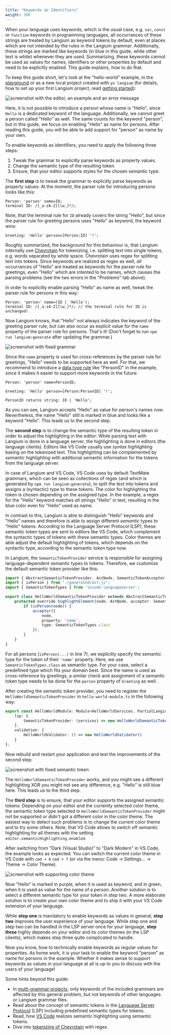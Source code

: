 ```yaml
---
title: "Keywords as Identifiers"
weight: 300
---
```


When your language uses keywords, which is the usual case, e.g. `var`, `const` or `function` keywords in programming languages, all occurrances of these strings are treated by Langium as keyword tokens by default, even at places which are not intended by the rules in the Langium grammar.
Additionally, these strings are marked like keywords (in blue in this guide, while other text is white) whenever they are used.
Summarizing, these keywords cannot be used as values for names, identifiers or other properties by default and need to be explicitly enabled.
This guide explains, how to do that.

To keep this guide short, let's look at the "hello-world" example, in the [playground](https://langium.org/playground?grammar=OYJwhgthYgBAEgUwDbIPYHU0mQEwFD6IB2ALiAJ6wCyauKAXPrC7ABQAOiIAzmsTwDUAXgAK3PsVgAfWKESJSAS2LAhwgOIgFy1QEoAVAG5C43vyatYAci7ni12MUiJhASQAiJ-Fp0rglqzWSKhojnaSwgDaZpIMngC6NgCE1t4AFkq49FKk3BAqYMiwGADKDLAA9AA6QpUmeSAFzsWeFZVRAPpgALQAXgCCPQBaCVHVAO6dCQb1hJnZJLCNzUU0ADKdAMIA8tTUAKIAcgAq7dU1BuM81aUzAPzVBhdzCznL%2BYXFpZu7%2B8dnKoXC5RAB61WI1RAMzmQA&content=A4UwTgzg9gdgBAKQIYxAKABIgDbaolEAQjTVElji1yjSA) or as a new local project created with `yo langium` (for details, how to set up your first Langium project, read [getting started](/docs/getting-started/)):

![screenshot with the editor, an example and an error message](problem.png)

Here, it is not possible to introduce a person whose name is "Hello", since `Hello` is a dedicated keyword of the language. Additionally, we cannot greet a person called "Hello" as well.
The same counts for the keyword "person", but in this guide, we focus on enabling "Hello" as name for persons. After reading this guide, you will be able to add support for "person" as name by your own.

To enable keywords as identifiers, you need to apply the following three steps:

1. Tweak the grammar to explicitly parse keywords as property values.
2. Change the semantic type of the resulting token.
3. Ensure, that your editor supports styles for the chosen semantic type.


The __first step__ is to tweak the grammar to explicitly parse keywords as property values:
At the moment, the parser rule for introducing persons looks like this:

```langium
Person: 'person' name=ID;
terminal ID: /[_a-zA-Z][\w_]*/;
```

Note, that the terminal rule for `ID` already covers the string "Hello",
but since the parser rule for greeting persons uses "Hello" as keyword, the keyword wins:

```langium
Greeting: 'Hello' person=[Person:ID] '!';
```

Roughly summarized, the background for this behaviour is, that Langium internally use [Chevrotain](https://chevrotain.io) for tokenizing, i.e. splitting text into single tokens, e.g. words separated by white space.
Chevrotain uses regex for splitting text into tokens.
Since keywords are realized as regex as well, *all* occurrances of "Hello" are treated as keywords for the parser rule for greetings,
even "Hello" which are intented to be names, which causes the parsing problems (see the two errors in the "Problems" tab above).

In order to explicitly enable parsing "Hello" as name as well, tweak the parser rule for persons in this way:

```langium
Person: 'person' name=(ID | 'Hello');
terminal ID: /[_a-zA-Z][\w_]*/; // the terminal rule for ID is unchanged!
```

Now Langium knows, that "Hello" not always indicates the keyword of the greeting parser rule, but can also occur as explicit value for the `name` property of the parser rule for persons.
That's it! (Don't forget to run `npm run langium:generate` after updating the grammar.)

![screenshot with fixed grammar](fixed-1-grammar.png)

Since the `name` property is used for cross-references by the parser rule for greetings, "Hello" needs to be supported here as well. For that, we recommend to introduce a [data type rule](/docs/grammar-language/#data-type-rules) like "PersonID" in the example, since it makes it easier to support more keywords in the future:

```langium
Person: 'person' name=PersonID;

Greeting: 'Hello' person=[Person:PersonID] '!';

PersonID returns string: ID | 'Hello';
```


As you can see, Langium accepts "Hello" as value for person's names now.
Nevertheless, the name "Hello" still is marked in blue and looks like a keyword "Hello". This leads us to the second step.


The __second step__ is to change the semantic type of the resulting token in order to adjust the highlighting in the editor:
While parsing text with Langium is done in a language server, the highlighting is done in editors (the language clients).
Editors like VS Code usually use *syntax highlighting* basing on the tokenized text. This highlighting can be complemented by *semantic highlighting* with additional semantic information for the tokens from the language server.

In case of Langium and VS Code, VS Code uses by default TextMate grammars, which can be seen as collections of regex (and which is generated by `npm run langium:generate`), to split the text into tokens and assigns a (syntactic) type to these tokens. The color for highlighting the token is chosen depending on the assigned type.
In the example, a regex for the "Hello" keyword matches *all* strings "Hello" in text, resulting in the blue color even for "Hello" used as name.

In contrast to this, Langium is able to distinguish "Hello" keywords and "Hello" names and therefore is able to assign different *semantic* types to "Hello" tokens.
According to the Language Server Protocol (LSP), these semantic token types are sent to editors like VS Code, which complement the syntactic types of tokens with these semantic types.
Color themes are able adjust the default highlighting of tokens, which depends on the syntactic type, according to the semantic token type now.

In Langium, the `SemanticTokenProvider` service is responsible for assigning language-dependent semantic types to tokens.
Therefore, we customize the default semantic token provider like this:

```ts
import { AbstractSemanticTokenProvider, AstNode, SemanticTokenAcceptor } from "langium";
import { isPerson } from "./generated/ast.js";
import { SemanticTokenTypes } from 'vscode-languageserver';

export class HelloWorldSemanticTokenProvider extends AbstractSemanticTokenProvider {
    protected override highlightElement(node: AstNode, acceptor: SemanticTokenAcceptor): void | "prune" | undefined {
        if (isPerson(node)) {
            acceptor({
                node,
                property: 'name',
                type: SemanticTokenTypes.class
            });
        }
    }
}
```

For all persons (`isPerson(...)` in line 7), we explicitly specify the semantic type for the token of their `'name'` property.
Here, we use `SemanticTokenTypes.class` as semantic type.
For your case, select a predefined type which fits your domain best.
Since the name is used as cross-reference by greetings, a similar check and assignment of a semantic token type needs to be done for the `person` property of `Greeting` as well.

After creating the semantic token provider, you need to register the `HelloWorldSemanticTokenProvider` in `hello-world-module.ts` in the following way:

```ts
export const HelloWorldModule: Module<HelloWorldServices, PartialLangiumServices & HelloWorldAddedServices> = {
    lsp: {
        SemanticTokenProvider: (services) => new HelloWorldSemanticTokenProvider(services)
    },
    validation: {
        HelloWorldValidator: () => new HelloWorldValidator()
    }
};
```

Now rebuild and restart your application and test the improvements of the second step:

![screenshot with fixed semantic token](fixed-2-token.png)

The `HelloWorldSemanticTokenProvider` works, and you might see a different highlighting XOR you might not see any difference, e.g. "Hello" is still blue here. This leads us to the third step.

The __third step__ is to ensure, that your editor supports the assigned semantic tokens:
Depending on your editor and the currently selected color theme, the semantic token type selected in `HelloWorldSemanticTokenProvider` might not be supported or didn't got a different color in the color theme.
The easiest way to detect such problems is to change the current color theme and to try some others.
Note, that VS Code allows to switch off semantic highlighting for all themes with the setting `editor.semanticHighlighting.enabled`.

After switching from "Dark (Visual Studio)" to "Dark Modern" in VS Code, the example looks as expected.
You can switch the current color theme in VS Code with `cmd + K` `cmd + T` (or via the menu: Code -> Settings... -> Theme -> Color Theme).

![screenshot with supporting color theme](fixed-3-style-2.png)

Now "Hello" is marked in purple, when it is used as keyword, and in green, when it is used as value for the name of a person.
Another solution is to select a different semantic type for your token in step two.
A more elaborate solution is to create your own color theme and to ship it with your VS Code extension of your language.

While __step one__ is mandatory to enable keywords as values in general,
__step two__ improves the user experience of your language.
While step one and step two can be handled in the LSP server once for your language, __step three__ highly depends on your editor and its color themes (in the LSP clients), which makes step three quite complicated to handle.


Now you know, how to technically enable keywords as regular values for properties.
As home work, it is your task to enable the keyword "person" as name for persons in the example.
Whether it makes sense to support keywords as values in your language at all is up to you to discuss with the users of your language!


Some hints beyond this guide:

- In [multi-grammar projects](/guides/multiple-languages), only keywords of the included grammars are affected by this general problem, but not keywords of other languages or Langium grammar files.
- Read about the concept of semantic tokens in the [Language Server Protocol](https://microsoft.github.io/language-server-protocol/specifications/lsp/3.17/specification/#textDocument_semanticTokens) (LSP) including predefined semantic types for tokens.
- Read, how [VS Code](https://code.visualstudio.com/api/language-extensions/semantic-highlight-guide) realizes semantic highlighting using semantic tokens.
- Dive into [tokenizing of Chevrotain](https://chevrotain.io/docs/features/token_alternative_matches.html) with regex.
